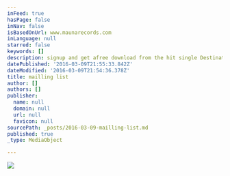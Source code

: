 ```yaml
---
inFeed: true
hasPage: false
inNav: false
isBasedOnUrl: www.maunarecords.com
inLanguage: null
starred: false
keywords: []
description: signup and get afree download from the hit single Destination Sun
datePublished: '2016-03-09T21:55:33.842Z'
dateModified: '2016-03-09T21:54:36.378Z'
title: mailling list
author: []
authors: []
publisher:
  name: null
  domain: null
  url: null
  favicon: null
sourcePath: _posts/2016-03-09-mailling-list.md
published: true
_type: MediaObject

---
```

![](https://the-grid-user-content.s3-us-west-2.amazonaws.com/2451f443-dc8b-43d0-87e1-57f0add59b2a.jpg)